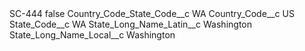 <?xml version="1.0" encoding="UTF-8"?>
<CustomMetadata xmlns="http://soap.sforce.com/2006/04/metadata" xmlns:xsi="http://www.w3.org/2001/XMLSchema-instance" xmlns:xsd="http://www.w3.org/2001/XMLSchema">
    <label>SC-444</label>
    <protected>false</protected>
    <values>
        <field>Country_Code_State_Code__c</field>
        <value xsi:type="xsd:string">WA</value>
    </values>
    <values>
        <field>Country_Code__c</field>
        <value xsi:type="xsd:string">US</value>
    </values>
    <values>
        <field>State_Code__c</field>
        <value xsi:type="xsd:string">WA</value>
    </values>
    <values>
        <field>State_Long_Name_Latin__c</field>
        <value xsi:type="xsd:string">Washington</value>
    </values>
    <values>
        <field>State_Long_Name_Local__c</field>
        <value xsi:type="xsd:string">Washington</value>
    </values>
</CustomMetadata>
